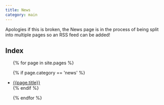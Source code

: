 ```yaml
---
title: News
category: main
---
```


Apologies if this is broken, the News page is in the process of being split into multiple pages so an RSS feed can be added!

## Index

<ul>

{% for page in site.pages %}

{% if page.category == 'news' %}
  <li><a href={{page.url}}>{{page.title}}</a></li>
{% endif %}

{% endfor %}

</ul>
